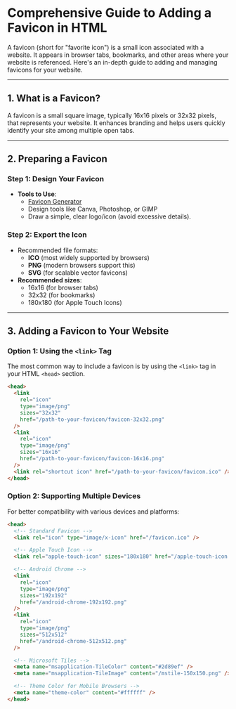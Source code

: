 # Comprehensive Guide to Adding a Favicon in HTML

A favicon (short for "favorite icon") is a small icon associated with a website. It appears in browser tabs, bookmarks, and other areas where your website is referenced. Here's an in-depth guide to adding and managing favicons for your website.

---

## **1. What is a Favicon?**

A favicon is a small square image, typically 16x16 pixels or 32x32 pixels, that represents your website. It enhances branding and helps users quickly identify your site among multiple open tabs.

---

## **2. Preparing a Favicon**

### **Step 1: Design Your Favicon**

- **Tools to Use**:
  - [Favicon Generator](https://favicon.io)
  - Design tools like Canva, Photoshop, or GIMP
  - Draw a simple, clear logo/icon (avoid excessive details).

### **Step 2: Export the Icon**

- Recommended file formats:
  - **ICO** (most widely supported by browsers)
  - **PNG** (modern browsers support this)
  - **SVG** (for scalable vector favicons)
- **Recommended sizes**:
  - 16x16 (for browser tabs)
  - 32x32 (for bookmarks)
  - 180x180 (for Apple Touch Icons)

---

## **3. Adding a Favicon to Your Website**

### **Option 1: Using the `<link>` Tag**

The most common way to include a favicon is by using the `<link>` tag in your HTML `<head>` section.

```html
<head>
  <link
    rel="icon"
    type="image/png"
    sizes="32x32"
    href="/path-to-your-favicon/favicon-32x32.png"
  />
  <link
    rel="icon"
    type="image/png"
    sizes="16x16"
    href="/path-to-your-favicon/favicon-16x16.png"
  />
  <link rel="shortcut icon" href="/path-to-your-favicon/favicon.ico" />
</head>
```

### **Option 2: Supporting Multiple Devices**

For better compatibility with various devices and platforms:

```html
<head>
  <!-- Standard Favicon -->
  <link rel="icon" type="image/x-icon" href="/favicon.ico" />

  <!-- Apple Touch Icon -->
  <link rel="apple-touch-icon" sizes="180x180" href="/apple-touch-icon.png" />

  <!-- Android Chrome -->
  <link
    rel="icon"
    type="image/png"
    sizes="192x192"
    href="/android-chrome-192x192.png"
  />
  <link
    rel="icon"
    type="image/png"
    sizes="512x512"
    href="/android-chrome-512x512.png"
  />

  <!-- Microsoft Tiles -->
  <meta name="msapplication-TileColor" content="#2d89ef" />
  <meta name="msapplication-TileImage" content="/mstile-150x150.png" />

  <!-- Theme Color for Mobile Browsers -->
  <meta name="theme-color" content="#ffffff" />
</head>
```
